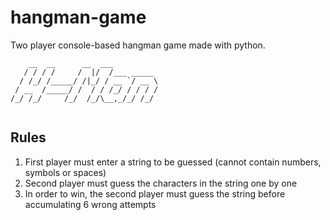 # hangman-game
Two player console-based hangman game made with python.
```
    __  __      __  ___          
   / / / /     /  |/  /___ _____ 
  / /_/ /_____/ /|_/ / __ `/ __ \
 / __  /_____/ /  / / /_/ / / / /
/_/ /_/     /_/  /_/\__,_/_/ /_/
        
```
## Rules

1.  First player must enter a string to be guessed (cannot contain numbers, symbols or spaces)
2.  Second player must guess the characters in the string one by one
3.  In order to win, the second player must guess the string before accumulating 6 wrong attempts
